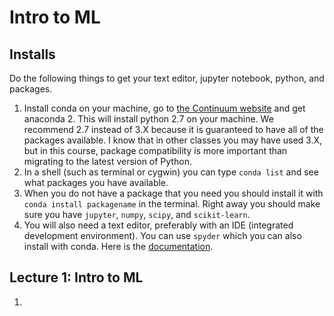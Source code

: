 # Intro to ML

## Installs

Do the following things to get your text editor, jupyter notebook, python, and packages.

1. Install conda on your machine, go to [the Continuum website](https://www.continuum.io/downloads) and get anaconda 2.  This will install python 2.7 on your machine.  We recommend 2.7 instead of 3.X because it is guaranteed to have all of the packages available.  I know that in other classes you may have used 3.X, but in this course, package compatibility is more important than migrating to the latest version of Python.
2. In a shell (such as terminal or cygwin) you can type `conda list` and see what packages you have available.
3. When you do not have a package that you need you should install it with `conda install packagename` in the terminal.  Right away you should make sure you have `jupyter`, `numpy`, `scipy`, and `scikit-learn`.
4. You will also need a text editor, preferably with an IDE (integrated development environment).  You can use `spyder` which you can also install with conda.  Here is the [documentation](https://pythonhosted.org/spyder/).

## Lecture 1: Intro to ML

1. 
